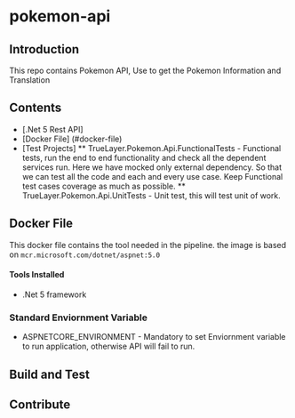 # pokemon-api

## Introduction
This repo contains Pokemon API, Use to get the Pokemon Information and Translation

## Contents

* [.Net 5 Rest API]
* [Docker File] (#docker-file)
* [Test Projects]
** TrueLayer.Pokemon.Api.FunctionalTests - Functional tests, run the end to end functionality and check all the dependent services run. Here we have mocked only external dependency. So that we can test all the code and each and every use case. Keep Functional test cases coverage as much as possible. 
** TrueLayer.Pokemon.Api.UnitTests - Unit test, this will test unit of work.

## Docker File

This docker file contains the tool needed in the pipeline. the image is based on `mcr.microsoft.com/dotnet/aspnet:5.0`

#### Tools Installed

* .Net 5 framework

### Standard Enviornment Variable 

* ASPNETCORE_ENVIRONMENT - Mandatory to set Enviornment variable to run application, otherwise API will fail to run.

## Build and Test


## Contribute